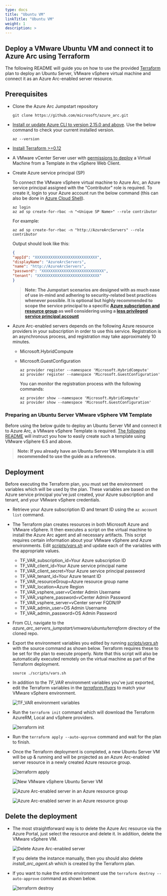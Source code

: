 ```yaml
---
type: docs
title: "Ubuntu VM"
linkTitle: "Ubuntu VM"
weight: 1
description: >
---
```


## Deploy a VMware Ubuntu VM and connect it to Azure Arc using Terraform

The following README will guide you on how to use the provided [Terraform](https://www.terraform.io/) plan to deploy an Ubuntu Server, VMware vSphere virtual machine and connect it as an Azure Arc-enabled server resource.

## Prerequisites

* Clone the Azure Arc Jumpstart repository

    ```shell
    git clone https://github.com/microsoft/azure_arc.git
    ```

* [Install or update Azure CLI to version 2.15.0 and above](https://docs.microsoft.com/en-us/cli/azure/install-azure-cli?view=azure-cli-latest). Use the below command to check your current installed version.

  ```shell
  az --version
  ```

* [Install Terraform >=0.12](https://learn.hashicorp.com/terraform/getting-started/install.html)

* A VMware vCenter Server user with [permissions to deploy](https://docs.vmware.com/en/VMware-vSphere/7.0/com.vmware.vsphere.vm_admin.doc/GUID-4D0F8E63-2961-4B71-B365-BBFA24673FDB.html) a Virtual Machine from a Template in the vSphere Web Client.

* Create Azure service principal (SP)

    To connect the VMware vSphere virtual machine to Azure Arc, an Azure service principal assigned with the "Contributor" role is required. To create it, login to your Azure account run the below command (this can also be done in [Azure Cloud Shell](https://shell.azure.com/)).

    ```shell
    az login
    az ad sp create-for-rbac -n "<Unique SP Name>" --role contributor
    ```

    For example:

    ```shell
    az ad sp create-for-rbac -n "http://AzureArcServers" --role contributor
    ```

    Output should look like this:

    ```json
    {
    "appId": "XXXXXXXXXXXXXXXXXXXXXXXXXXXX",
    "displayName": "AzureArcServers",
    "name": "http://AzureArcServers",
    "password": "XXXXXXXXXXXXXXXXXXXXXXXXXXXX",
    "tenant": "XXXXXXXXXXXXXXXXXXXXXXXXXXXX"
    }
    ```

    > **Note: The Jumpstart scenarios are designed with as much ease of use in-mind and adhering to security-related best practices whenever possible. It is optional but highly recommended to scope the service principal to a specific [Azure subscription and resource group](https://docs.microsoft.com/en-us/cli/azure/ad/sp?view=azure-cli-latest) as well considering using a [less privileged service principal account](https://docs.microsoft.com/en-us/azure/role-based-access-control/best-practices)**

* Azure Arc-enabled servers depends on the following Azure resource providers in your subscription in order to use this service. Registration is an asynchronous process, and registration may take approximately 10 minutes.

  * Microsoft.HybridCompute
  * Microsoft.GuestConfiguration

      ```shell
      az provider register --namespace 'Microsoft.HybridCompute'
      az provider register --namespace 'Microsoft.GuestConfiguration'
      ```

      You can monitor the registration process with the following commands:

      ```shell
      az provider show --namespace 'Microsoft.HybridCompute'
      az provider show --namespace 'Microsoft.GuestConfiguration'
      ```

### Preparing an Ubuntu Server VMware vSphere VM Template

Before using the below guide to deploy an Ubuntu Server VM and connect it to Azure Arc, a VMware vSphere Template is required. [The following README](https://azurearcjumpstart.io/azure_arc_jumpstart/azure_arc_servers/vmware/vmware_terraform_ubuntu/vmware_ubuntu_template/) will instruct you how to easily create such a template using VMware vSphere 6.5 and above.

> **Note: If you already have an Ubuntu Server VM template it is still recommended to use the guide as a reference.**

## Deployment

Before executing the Terraform plan, you must set the environment variables which will be used by the plan. These variables are based on the Azure service principal you've just created, your Azure subscription and tenant, and your VMware vSphere credentials.

* Retrieve your Azure subscription ID and tenant ID using the ```az account list``` command.

* The Terraform plan creates resources in both Microsoft Azure and VMware vSphere. It then executes a script on the virtual machine to install the Azure Arc agent and all necessary artifacts. This script requires certain information about your VMware vSphere and Azure environments. Edit [*scripts/vars.sh*](https://github.com/microsoft/azure_arc/blob/main/azure_arc_servers_jumpstart/vmware/ubuntu/terraform/scripts/vars.sh) and update each of the variables with the appropriate values.

  * TF_VAR_subscription_id=Your Azure subscription ID
  * TF_VAR_client_id=Your Azure service principal name
  * TF_VAR_client_secret=Your Azure service principal password
  * TF_VAR_tenant_id=Your Azure tenant ID
  * TF_VAR_resourceGroup=Azure resource group name
  * TF_VAR_location=Azure Region
  * TF_VAR_vsphere_user=vCenter Admin Username
  * TF_VAR_vsphere_password=vCenter Admin Password
  * TF_VAR_vsphere_server=vCenter server FQDN/IP
  * TF_VAR_admin_user=OS Admin Username
  * TF_VAR_admin_password=OS Admin Password

* From CLI, navigate to the *azure_arc_servers_jumpstart/vmware/ubuntu/terraform* directory of the cloned repo.

* Export the environment variables you edited by running [*scripts/vars.sh*](https://github.com/microsoft/azure_arc/blob/main/azure_arc_servers_jumpstart/vmware/ubuntu/terraform/scripts/vars.sh) with the source command as shown below. Terraform requires these to be set for the plan to execute properly. Note that this script will also be automatically executed remotely on the virtual machine as part of the Terraform deployment.

    ```source ./scripts/vars.sh```

* In addition to the *TF_VAR* environment variables you've just exported, edit the Terraform variables in the [*terraform.tfvars*](https://github.com/microsoft/azure_arc/blob/main/azure_arc_servers_jumpstart/vmware/ubuntu/terraform/terraform.tfvars) to match your VMware vSphere environment.

    ![ TF_VAR environment variables](./01.png)

* Run the ```terraform init``` command which will download the Terraform AzureRM, Local and vSphere providers.

    ![terraform init](./02.png)

* Run the ```terraform apply --auto-approve``` command and wait for the plan to finish.

* Once the Terraform deployment is completed, a new Ubuntu Server VM will be up & running and will be projected as an Azure Arc-enabled server resource in a newly created Azure resource group.

    ![terraform apply](./03.png)

    ![New VMware vSphere Ubuntu Server VM](./04.png)

    ![Azure Arc-enabled server in an Azure resource group](./05.png)

    ![Azure Arc-enabled server in an Azure resource group](./06.png)

## Delete the deployment

* The most straightforward way is to delete the Azure Arc resource via the Azure Portal, just select the resource and delete it. In addition, delete the VMware vSphere VM.

    ![Delete Azure Arc-enabled server](./07.png)

    If you delete the instance manually, then you should also delete *install_arc_agent.sh* which is created by the Terraform plan.

* If you want to nuke the entire environment use the ```terraform destroy --auto-approve``` command as shown below.

    ![terraform destroy](./08.png)
